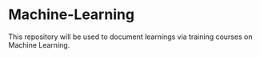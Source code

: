 # Machine-Learning
This repository will be used to document learnings via training courses on Machine Learning.